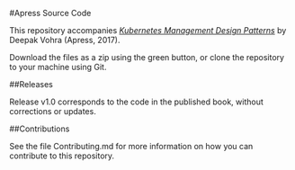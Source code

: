 #Apress Source Code

This repository accompanies [*Kubernetes Management Design Patterns*](http://www.apress.com/9781484225974) by Deepak Vohra (Apress, 2017).

[comment]: #cover

Download the files as a zip using the green button, or clone the repository to your machine using Git.

##Releases

Release v1.0 corresponds to the code in the published book, without corrections or updates.

##Contributions

See the file Contributing.md for more information on how you can contribute to this repository.
